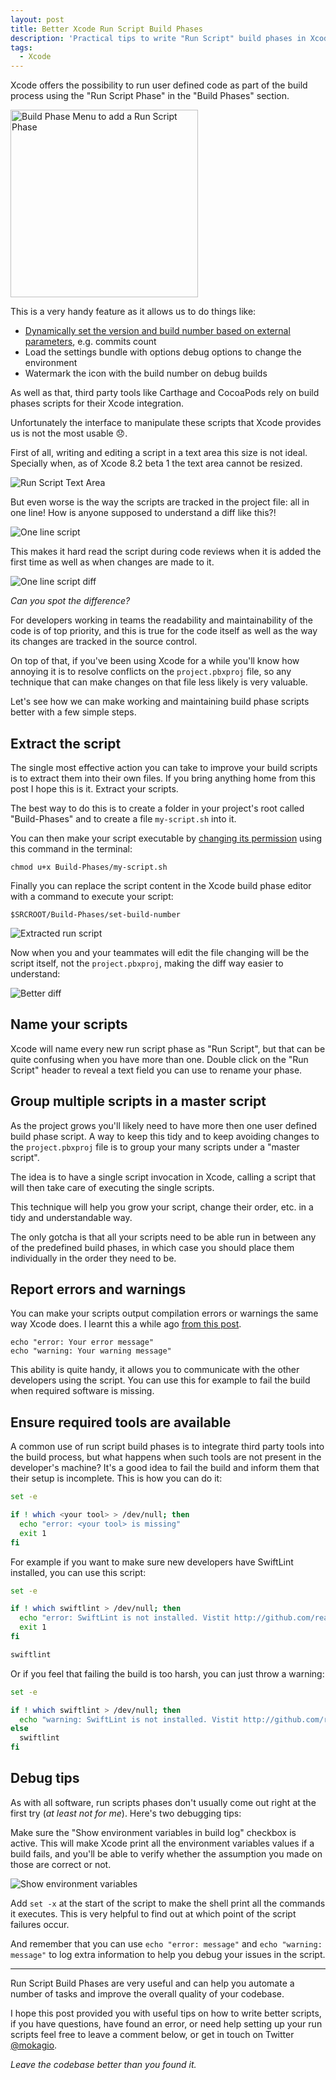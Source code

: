 ```yaml
---
layout: post
title: Better Xcode Run Script Build Phases
description: 'Practical tips to write "Run Script" build phases in Xcode.'
tags:
  - Xcode
---
```


Xcode offers the possibility to run user defined code as part of the build
process using the "Run Script Phase" in the "Build Phases" section.

<!-- Manually editing the HTML here because the image is small and we don't want to stretch it -->
<img src="https://s3.amazonaws.com/mokacoding/2016-11-07-run-script-menu.png" alt="Build Phase Menu to add a Run Script Phase" style=" width: 300px;" />

This is a very handy feature as it allows us to do things like:

- [Dynamically set the version and build number based on external parameters](https://mokacoding.com/blog/automatic-xcode-versioning-with-git/), e.g. commits count
- Load the settings bundle with options debug options to change the environment
- Watermark the icon with the build number on debug builds

As well as that, third party tools like Carthage and CocoaPods rely on build
phases scripts for their Xcode integration.

Unfortunately the interface to manipulate these scripts that Xcode provides us
is not the most usable 😞.

First of all, writing and editing a script in a text area this size is not
ideal. Specially when, as of Xcode 8.2 beta 1 the text area cannot be resized.

![Run Script Text Area](https://s3.amazonaws.com/mokacoding/2016-11-07-run-script-text-area.png)

But even worse is the way the scripts are tracked in the project file: all in
one line! How is anyone supposed to understand a diff like this?!

![One line script](https://s3.amazonaws.com/mokacoding/2016-11-07-one-line-script.png)

This makes it hard read the script during code reviews when it is added the
first time as well as when changes are made to it.

![One line script diff](https://s3.amazonaws.com/mokacoding/2016-11-07-one-line-script-diff.png)

_Can you spot the difference?_

For developers working in teams the readability and maintainability of the code
is of top priority, and this is true for the code itself as well as the way its
changes are tracked in the source control.

On top of that, if you've been using Xcode for a while you'll know how annoying
it is to resolve conflicts on the `project.pbxproj` file, so any technique that
can make changes on that file less likely is very valuable.

Let's see how we can make working and maintaining build phase scripts better
with a few simple steps.

## Extract the script

The single most effective action you can take to improve your build scripts is
to extract them into their own files. If you bring anything home from this
post I hope this is it. Extract your scripts.

The best way to do this is to create a folder in your project's root called
"Build-Phases" and to create a file `my-script.sh` into it.

You can then make your script executable by [changing its
permission](https://bash.cyberciti.biz/guide/Setting_up_permissions_on_a_script)
using this command in the terminal:

```
chmod u+x Build-Phases/my-script.sh
```

Finally you can replace the script content in the Xcode build phase editor with
a command to execute your script:

`$SRCROOT/Build-Phases/set-build-number`

![Extracted run script](https://s3.amazonaws.com/mokacoding/2016-11-07-extracted-run-script.png)

Now when you and your teammates will edit the file changing will be the script
itself, not the `project.pbxproj`, making the diff way easier to understand:

![Better diff](https://s3.amazonaws.com/mokacoding/2016-11-07-better-diff.png)

## Name your scripts

Xcode will name every new run script phase as "Run Script", but that can be
quite confusing when you have more than one. Double click on the "Run Script"
header to reveal a text field you can use to rename your phase.

## Group multiple scripts in a master script

As the project grows you'll likely need to have more then one user defined
build phase script. A way to keep this tidy and to keep avoiding changes to the
`project.pbxproj` file is to group your many scripts under a "master script".

The idea is to have a single script invocation in Xcode, calling a script that
will then take care of executing the single scripts.

This technique will help you grow your script, change their order, etc. in a
tidy and understandable way.

The only gotcha is that all your scripts need to be able run in between any of
the predefined build phases, in which case you should place them individually
in the order they need to be.

## Report errors and warnings

You can make your scripts output compilation errors or warnings the same way
Xcode does. I learnt this a while ago [from this
post](http://briksoftware.com/blog/?p=120).

```
echo "error: Your error message"
echo "warning: Your warning message"
```

This ability is quite handy, it allows you to communicate with the other
developers using the script. You can use this for example to fail the build
when required software is missing.

## Ensure required tools are available

A common use of run script build phases is to integrate third party tools into the build process, but what happens when such tools are not present in the developer's machine? It's a good idea to fail the build and inform them that their setup is incomplete. This is how you can do it:

```bash
set -e

if ! which <your tool> > /dev/null; then
  echo "error: <your tool> is missing"
  exit 1
fi
```

For example if you want to make sure new developers have SwiftLint installed, you can use this script:

```bash
set -e

if ! which swiftlint > /dev/null; then
  echo "error: SwiftLint is not installed. Vistit http://github.com/realm/SwiftLint to learn more."
  exit 1
fi

swiftlint
```

Or if you feel that failing the build is too harsh, you can just throw a warning:

```bash
set -e

if ! which swiftlint > /dev/null; then
  echo "warning: SwiftLint is not installed. Vistit http://github.com/realm/SwiftLint to learn more."
else
  swiftlint
fi
```

## Debug tips

As with all software, run scripts phases don't usually come out right at the
first try (_at least not for me_). Here's two debugging tips:

Make sure the "Show environment variables in build log" checkbox is active.
This will make Xcode print all the environment variables values if a build
fails, and you'll be able to verify whether the assumption you made on those
are correct or not.

![Show environment variables](https://s3.amazonaws.com/mokacoding/2016-11-07-show-env-vars.png)

Add `set -x` at the start of the script to make the shell print all the
commands it executes. This is very helpful to find out at which point of the
script failures occur.

And remember that you can use `echo "error: message"` and `echo "warning:
message"` to log extra information to help you debug your issues in the script.

---

Run Script Build Phases are very useful and can help you automate a number of
tasks and improve the overall quality of your codebase.

I hope this post provided you with useful tips on how to write better scripts,
if you have questions, have found an error, or need help setting up your run
scripts feel free to leave a comment below, or get in touch on Twitter
[@mokagio](https://twitter.com/mokagio).

_Leave the codebase better than you found it._
